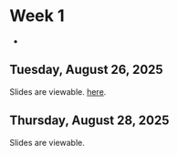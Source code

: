 # Week 1
-

## Tuesday, August 26, 2025

Slides are viewable. [here](day_0.html).


## Thursday, August 28, 2025

Slides are viewable.
